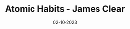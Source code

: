 ---
layout: none
title: "Atomic Habits - James Clear"
img: assets/img/covers/Atomic_habits.jpg
date: 02-10-2023
category: Non-fiction
redirect: https://www.goodreads.com/book/show/40121378-atomic-habits
---
